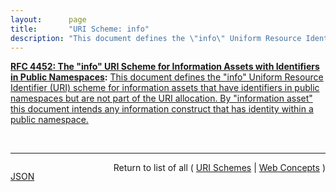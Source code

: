 ```yaml
---
layout:      page
title:       "URI Scheme: info"
description: "This document defines the \"info\" Uniform Resource Identifier (URI) scheme for information assets that have identifiers in public namespaces but are not part of the URI allocation. By \"information asset\" this document intends any information construct that has identity within a public namespace."
---
```


**[RFC 4452: The "info" URI Scheme for Information Assets with Identifiers in Public Namespaces](/specs/IETF/RFC/4452 "This document defines the &#34;info&#34; Uniform Resource Identifier (URI) scheme for information assets with identifiers in public namespaces. Namespaces participating in the &#34;info&#34; URI scheme are regulated by an &#34;info&#34; Registry mechanism."):** [This document defines the "info" Uniform Resource Identifier (URI) scheme for information assets that have identifiers in public namespaces but are not part of the URI allocation. By "information asset" this document intends any information construct that has identity within a public namespace.](http://tools.ietf.org/html/rfc4452#section-1 "Read documentation for URI Scheme &#34;info&#34;")

<br/>
<hr/>

<p style="float : left"><a href="info.json" title="JSON representing this particular Web Concept value">JSON</a></p>
<p style="text-align: right">Return to list of all ( <a href="../uri-schemes">URI Schemes</a> | <a href="../">Web Concepts</a> )</p>
